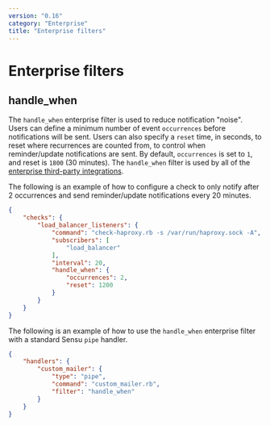 ```yaml
---
version: "0.16"
category: "Enterprise"
title: "Enterprise filters"
---
```


# Enterprise filters

## handle_when

The `handle_when` enterprise filter is used to reduce notification
"noise". Users can define a minimum number of event `occurrences`
before notifications will be sent. Users can also specify a `reset`
time, in seconds, to reset where recurrences are counted from, to
control when reminder/update notifications are sent. By default,
`occurrences` is set to `1`, and reset is `1800` (30 minutes). The
`handle_when` filter is used by all of the [enterprise third-party
integrations](enterprise_integrations).

The following is an example of how to configure a check to only notify
after 2 occurrences and send reminder/update notifications every 20
minutes.

~~~ json
{
    "checks": {
        "load_balancer_listeners": {
            "command": "check-haproxy.rb -s /var/run/haproxy.sock -A",
            "subscribers": [
                "load_balancer"
            ],
            "interval": 20,
            "handle_when": {
                "occurrences": 2,
                "reset": 1200
            }
        }
    }
}
~~~

The following is an example of how to use the `handle_when` enterprise
filter with a standard Sensu `pipe` handler.

~~~ json
{
    "handlers": {
        "custom_mailer": {
            "type": "pipe",
            "command": "custom_mailer.rb",
            "filter": "handle_when"
        }
    }
}
~~~
